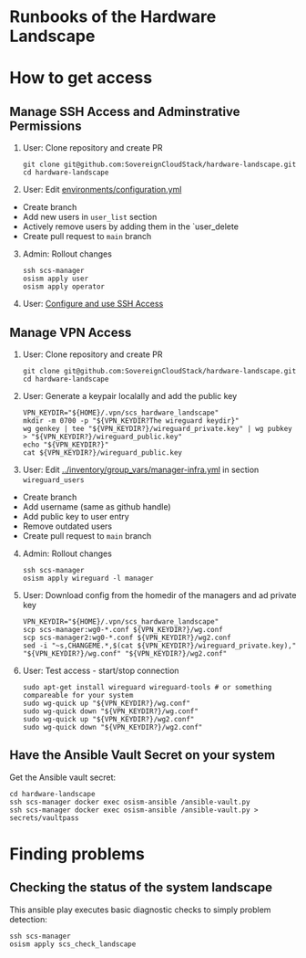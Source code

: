 # Runbooks of the Hardware Landscape

# How to get access

## Manage SSH Access and Adminstrative Permissions

1. User: Clone repository and create PR
   ```
   git clone git@github.com:SovereignCloudStack/hardware-landscape.git
   cd hardware-landscape
   ```
2. User: Edit [environments/configuration.yml](../environments/configuration.yml)
  * Create branch
  * Add new users in `user_list` section
  * Actively remove users by adding them in the `user_delete
  * Create pull request to `main` branch
3. Admin: Rollout changes
   ```
   ssh scs-manager
   osism apply user
   osism apply operator
   ```
4. User: [Configure and use SSH Access](./System_Usage.md)

## Manage VPN Access

1. User: Clone repository and create PR
   ```
   git clone git@github.com:SovereignCloudStack/hardware-landscape.git
   cd hardware-landscape
   ```
2. User: Generate a keypair localally and add the public key
   ```
   VPN_KEYDIR="${HOME}/.vpn/scs_hardware_landscape"
   mkdir -m 0700 -p "${VPN_KEYDIR?The wireguard keydir}"
   wg genkey | tee "${VPN_KEYDIR?}/wireguard_private.key" | wg pubkey > "${VPN_KEYDIR?}/wireguard_public.key"
   echo "${VPN_KEYDIR?}"
   cat ${VPN_KEYDIR?}/wireguard_public.key
   ```
3. User: Edit [../inventory/group_vars/manager-infra.yml](../inventory/group_vars/manager-infra.yml) in section ``wireguard_users``
  * Create branch
  * Add username (same as github handle)
  * Add public key to user entry
  * Remove outdated users
  * Create pull request to `main` branch
4. Admin: Rollout changes
   ```
   ssh scs-manager
   osism apply wireguard -l manager
   ```
5. User: Download config from the homedir of the managers and ad private key
   ```
   VPN_KEYDIR="${HOME}/.vpn/scs_hardware_landscape"
   scp scs-manager:wg0-*.conf ${VPN_KEYDIR?}/wg.conf
   scp scs-manager2:wg0-*.conf ${VPN_KEYDIR?}/wg2.conf
   sed -i "~s,CHANGEME.*,$(cat ${VPN_KEYDIR?}/wireguard_private.key)," "${VPN_KEYDIR?}/wg.conf" "${VPN_KEYDIR?}/wg2.conf"
   ```
6. User: Test access - start/stop connection
   ```
   sudo apt-get install wireguard wireguard-tools # or something compareable for your system
   sudo wg-quick up "${VPN_KEYDIR?}/wg.conf"
   sudo wg-quick down "${VPN_KEYDIR?}/wg.conf"
   sudo wg-quick up "${VPN_KEYDIR?}/wg2.conf"
   sudo wg-quick down "${VPN_KEYDIR?}/wg2.conf"
   ```

## Have the Ansible Vault Secret on your system

Get the Ansible vault secret:

```
cd hardware-landscape
ssh scs-manager docker exec osism-ansible /ansible-vault.py
ssh scs-manager docker exec osism-ansible /ansible-vault.py > secrets/vaultpass
```

# Finding problems

## Checking the status of the system landscape

This ansible play executes basic diagnostic checks to simply problem detection:
```
ssh scs-manager
osism apply scs_check_landscape
```
